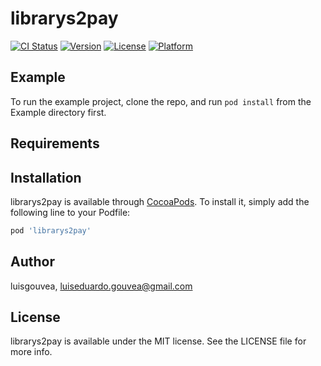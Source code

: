 # librarys2pay

[![CI Status](https://img.shields.io/travis/luisgouvea/librarys2pay.svg?style=flat)](https://travis-ci.org/luisgouvea/librarys2pay)
[![Version](https://img.shields.io/cocoapods/v/librarys2pay.svg?style=flat)](https://cocoapods.org/pods/librarys2pay)
[![License](https://img.shields.io/cocoapods/l/librarys2pay.svg?style=flat)](https://cocoapods.org/pods/librarys2pay)
[![Platform](https://img.shields.io/cocoapods/p/librarys2pay.svg?style=flat)](https://cocoapods.org/pods/librarys2pay)

## Example

To run the example project, clone the repo, and run `pod install` from the Example directory first.

## Requirements

## Installation

librarys2pay is available through [CocoaPods](https://cocoapods.org). To install
it, simply add the following line to your Podfile:

```ruby
pod 'librarys2pay'
```

## Author

luisgouvea, luiseduardo.gouvea@gmail.com

## License

librarys2pay is available under the MIT license. See the LICENSE file for more info.
